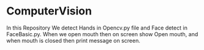 # ComputerVision
In this Repository We detect Hands in Opencv.py file and Face detect in FaceBasic.py.
When we open mouth then on screen show Open mouth, and when mouth is closed then print message on screen.
